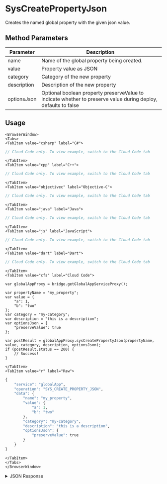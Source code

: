 # SysCreatePropertyJson

Creates the named global property with the given json value.

<PartialServop service_name="globalApp" operation_name="SYS_CREATE_PROPERTY_JSON" />

## Method Parameters
Parameter | Description
--------- | -----------
name | Name of the global property being created.
value | Property value as JSON
category | Category of the new property
description | Description of the new property
optionsJson | Optional boolean property preserveValue to indicate whether to preserve value during deploy, defaults to false

## Usage

```mdx-code-block
<BrowserWindow>
<Tabs>
<TabItem value="csharp" label="C#">
```

```csharp
// Cloud Code only. To view example, switch to the Cloud Code tab
```

```mdx-code-block
</TabItem>
<TabItem value="cpp" label="C++">
```

```cpp
// Cloud Code only. To view example, switch to the Cloud Code tab
```

```mdx-code-block
</TabItem>
<TabItem value="objectivec" label="Objective-C">
```

```objectivec
// Cloud Code only. To view example, switch to the Cloud Code tab
```

```mdx-code-block
</TabItem>
<TabItem value="java" label="Java">
```

```java
// Cloud Code only. To view example, switch to the Cloud Code tab
```

```mdx-code-block
</TabItem>
<TabItem value="js" label="JavaScript">
```

```javascript
// Cloud Code only. To view example, switch to the Cloud Code tab
```

```mdx-code-block
</TabItem>
<TabItem value="dart" label="Dart">
```

```dart
// Cloud Code only. To view example, switch to the Cloud Code tab
```

```mdx-code-block
</TabItem>
<TabItem value="cfs" label="Cloud Code">
```

```cfscript
var globalAppProxy = bridge.getGlobalAppServiceProxy();

var propertyName = "my_property";
var value = {
    "a": 1,
    "b": "two"
};
var category = "my-category";
var description = "this is a description";
var optionsJson = {
    "preserveValue": true
};

var postResult = globalAppProxy.sysCreatePropertyJson(propertyName, value, category, description, optionsJson);
if (postResult.status == 200) {
    // Success!
}
```

```mdx-code-block
</TabItem>
<TabItem value="r" label="Raw">
```

```r
{
	"service": "globalApp",
	"operation": "SYS_CREATE_PROPERTY_JSON",
	"data": {
        "name": "my_property",
        "value": {
            "a": 1,
            "b": "two"
        },
        "category": "my-category",
        "description": "this is a description",
        "optionsJson": {
            "preserveValue": true
        }
    }
}
```

```mdx-code-block
</TabItem>
</Tabs>
</BrowserWindow>
```

<details>
<summary>JSON Response</summary>

```json
{
  "data": {
    "name": "my_property",
    "description": "this is a description",
    "category": "my-category",
    "value": "{\"a\":1,\"b\":\"two\"}",
    "type": "JSON",
    "preserveValue": true
  },
  "status": 200
}
```
</details>

